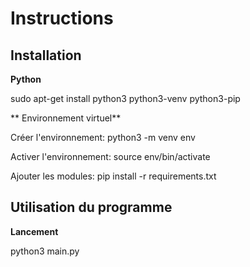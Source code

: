 # Instructions

## Installation

**Python**

sudo apt-get install python3 python3-venv python3-pip

** Environnement virtuel**

Créer l'environnement: python3 -m venv env

Activer l'environnement: source env/bin/activate

Ajouter les modules: pip install -r requirements.txt

## Utilisation du programme

**Lancement**

python3 main.py
